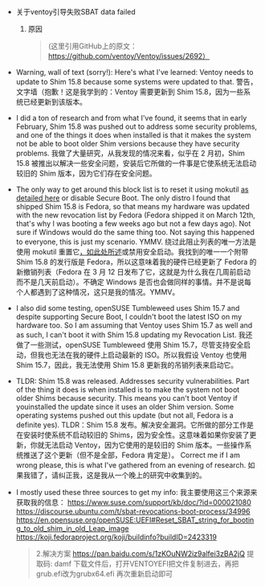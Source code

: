 - 关于ventoy引导失败SBAT data failed

  1. 原因

     >(这里引用GitHub上的原文：https://github.com/ventoy/Ventoy/issues/2692）

- Warning, wall of text (sorry!): Here's what I've learned: Ventoy needs to update to Shim 15.8 because some systems were updated to that.
  警告，文字墙（抱歉！这是我学到的：Ventoy 需要更新到 Shim 15.8，因为一些系统已经更新到该版本。
- I did a ton of research and from what I've found, it seems that in early February, Shim 15.8 was pushed out to address some security problems, and one of the things it does when installed is that it makes the system not be able to boot older Shim versions because they have security problems.
  我做了大量研究，从我发现的情况来看，似乎在 2 月初，Shim 15.8 被推出以解决一些安全问题，安装后它所做的一件事是它使系统无法启动较旧的 Shim 版本，因为它们存在安全问题。
- The only way to get around this block list is to reset it using mokutil [as detailed here](https://en.opensuse.org/openSUSE:UEFI#Reset_SBAT_string_for_booting_to_old_shim_in_old_Leap_image) or disable Secure Boot. The only distro I found that shipped Shim 15.8 is Fedora, so that means my hardware was updated with the new revocation list by Fedora (Fedora shipped it on March 12th, that's why I was booting a few weeks ago but not a few days ago). Not sure if Windows would do the same thing too. Not saying this happened to everyone, this is just my scenario. YMMV.
绕过此阻止列表的唯一方法是使用 mokutil 重置它[，如此处所述](https://en.opensuse.org/openSUSE:UEFI#Reset_SBAT_string_for_booting_to_old_shim_in_old_Leap_image)或禁用安全启动。我找到的唯一一个附带 Shim 15.8 的发行版是 Fedora，所以这意味着我的硬件已经更新了 Fedora 的新撤销列表（Fedora 在 3 月 12 日发布了它，这就是为什么我在几周前启动而不是几天前启动）。不确定 Windows 是否也会做同样的事情。并不是说每个人都遇到了这种情况，这只是我的情况。YMMV。
- I also did some testing, openSUSE Tumbleweed uses Shim 15.7 and despite supporting Secure Boot, I couldn't boot the latest ISO on my hardware too. So I am assuming that Ventoy uses Shim 15.7 as well and as such, I can't boot it with Shim 15.8 updating my Revocation List.
  我还做了一些测试，openSUSE Tumbleweed 使用 Shim 15.7，尽管支持安全启动，但我也无法在我的硬件上启动最新的 ISO。所以我假设 Ventoy 也使用 Shim 15.7，因此，我无法使用 Shim 15.8 更新我的吊销列表来启动它。
- TLDR: Shim 15.8 was released. Addresses security vulnerabilities. Part of the thing it does is when installed is to make the system not boot older Shims because security. This means you can't boot Ventoy if youinstalled the update since it uses an older Shim version. Some operating systems pushed out this update (but not all, Fedora is a definite yes).
  TLDR：Shim 15.8 发布。解决安全漏洞。它所做的部分工作是在安装时使系统不启动较旧的 Shims，因为安全性。这意味着如果你安装了更新，你就无法启动 Ventoy，因为它使用的是较旧的 Shim 版本。一些操作系统推送了这个更新（但不是全部，Fedora 肯定是）。
  Correct me if I am wrong please, this is what I've gathered from an evening of research.
  如果我错了，请纠正我，这是我从一个晚上的研究中收集到的。
- I mostly used these three sources to get my info:
  	我主要使用这三个来源来获取我的信息：
  	https://www.suse.com/support/kb/doc/?id=000021080	
  	https://discourse.ubuntu.com/t/sbat-revocations-boot-process/34996
  	https://en.opensuse.org/openSUSE:UEFI#Reset_SBAT_string_for_booting_to_old_shim_in_old_Leap_image
  	https://koji.fedoraproject.org/koji/buildinfo?buildID=2423319

  >2.解决方案
  https://pan.baidu.com/s/1zKOuNW2iz9alfei3zBA2jQ 提取码: damf
  下载文件后，打开VENTOYEFI把文件复制进去，再把grub.efi改为grubx64.efi
  再次重新启动即可



